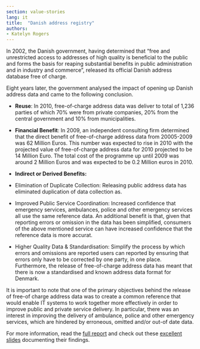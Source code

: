 ```yaml
---
section: value-stories
lang: it
title:  "Danish address registry"
authors:
- Katelyn Rogers
---
```

In 2002, the Danish government, having determined that “free and unrestricted access to addresses of high quality is beneficial to the public and forms the basis for reaping substantial benefits in public administration and in industry and commerce”, released its official Danish address database free of charge. 

Eight years later, the government analysed the impact of opening up Danish address data and came to the following conclusion.
* __Reuse__: In 2010, free-of-charge address data was deliver to total of 1,236 parties of which 70% were from private companies, 20% from the central government and 10% from municipalities.

* __Financial Benefit__: In 2009, an independent consulting firm determined that the direct benefit of free-of-charge address data from 20005-2009 was 62 Million Euros. This number was expected to rise in 2010 with the projected value of free-of-charge address data for 2010 projected to be 14 Million Euro. The total cost of the programme up until 2009 was around 2 Million Euros and was expected to be 0.2 Million euros in 2010.

* __Indirect or Derived Benefits:__
 * Elimination of Duplicate Collection: Releasing public address data has eliminated duplication of data collection as.
 * Improved Public Service Coordination: Increased confidence that emergency services, ambulances, police and other emergency services all use the same reference data. An additional benefit is that, given that reporting errors or omission in the data has been simplified, consumers of the above mentioned service can have increased confidence that the reference data is more accurat.
 * Higher Quality Data & Standardisation: Simplify the process by which errors and omissions are reported users can reported by ensuring that errors only have to be corrected by one party, in one place.  Furthermore, the release of free-of-charge address data has meant that there is now a standardised and known address data format for Denmark. 
 

It is important to note that one of the primary objectives behind the release of free-of charge address data was to create a common reference that would enable IT systems to work together more effectively in order to improve  public and private service delivery. In particular, there was an interest in improving the delivery of ambulance, police and other emergency services, which are hindered by erroneous, omitted and/or out-of date data. 

For more information, read the [full report](http://www.adresse-info.dk/Portals/2/Benefit/Value_Assessment_Danish_Address_Data_UK_2010-07-07b.pdf) and check out these [excellent slides](https://docs.google.com/a/okfn.org/file/d/18eQbdjhWTJ_QPKaM7eaYg7lLNiEBhs4HXxCjcs6XxvNDJpMBoq5FPMiydgB4/edit?usp=drive_web) documenting their findings. 
